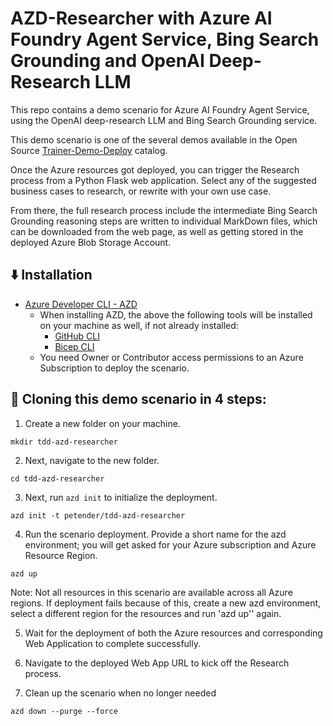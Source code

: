 # AZD-Researcher with Azure AI Foundry Agent Service, Bing Search Grounding and OpenAI Deep-Research LLM 

This repo contains a demo scenario for Azure AI Foundry Agent Service, using the OpenAI deep-research LLM and Bing Search Grounding service. 

This demo scenario is one of the several demos available in the Open Source [Trainer-Demo-Deploy](https://aka.ms/trainer-demo-deploy) catalog. 

Once the Azure resources got deployed, you can trigger the Research process from a Python Flask web application. Select any of the suggested business cases to research, or rewrite with your own use case. 

From there, the full research process include the intermediate Bing Search Grounding reasoning steps are written to individual MarkDown files, which can be downloaded from the web page, as well as getting stored in the deployed Azure Blob Storage Account.

## ⬇️ Installation
- [Azure Developer CLI - AZD](https://learn.microsoft.com/en-us/azure/developer/azure-developer-cli/install-azd)
    - When installing AZD, the above the following tools will be installed on your machine as well, if not already installed:
        - [GitHub CLI](https://cli.github.com)
        - [Bicep CLI](https://learn.microsoft.com/en-us/azure/azure-resource-manager/bicep/install)
    - You need Owner or Contributor access permissions to an Azure Subscription to  deploy the scenario.

## 🚀 Cloning this demo scenario in 4 steps:

1. Create a new folder on your machine.
```
mkdir tdd-azd-researcher
```
2. Next, navigate to the new folder.
```
cd tdd-azd-researcher
```
3. Next, run `azd init` to initialize the deployment.
```
azd init -t petender/tdd-azd-researcher
```
4. Run the scenario deployment. Provide a short name for the azd environment; you will get asked for your Azure subscription and Azure Resource Region. 
```
azd up
```

Note: Not all resources in this scenario are available across all Azure regions. If deployment fails because of this, create a new azd environment, select a different region for the resources and run 'azd up'' again.

5. Wait for the deployment of both the Azure resources and corresponding Web Application to complete successfully.

6. Navigate to the deployed Web App URL to kick off the Research process.

7. Clean up the scenario when no longer needed
```
azd down --purge --force
```



 